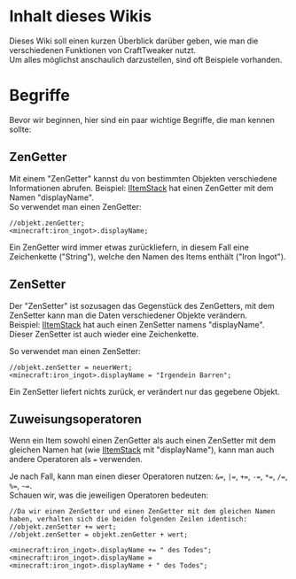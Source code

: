 # Inhalt dieses Wikis

Dieses Wiki soll einen kurzen Überblick darüber geben, wie man die verschiedenen Funktionen von CraftTweaker nutzt.  
Um alles möglichst anschaulich darzustellen, sind oft Beispiele vorhanden.

# Begriffe

Bevor wir beginnen, hier sind ein paar wichtige Begriffe, die man kennen sollte:

## ZenGetter

Mit einem "ZenGetter" kannst du von bestimmten Objekten verschiedene Informationen abrufen. Beispiel: [IItemStack](/Vanilla/Items/IItemStack/) hat einen ZenGetter mit dem Namen "displayName".  
So verwendet man einen ZenGetter:

```zenscript
//objekt.zenGetter;
<minecraft:iron_ingot>.displayName;
```

Ein ZenGetter wird immer etwas zurückliefern, in diesem Fall eine Zeichenkette ("String"), welche den Namen des Items enthält ("Iron Ingot").

## ZenSetter

Der "ZenSetter" ist sozusagen das Gegenstück des ZenGetters, mit dem ZenSetter kann man die Daten verschiedener Objekte verändern.  
Beispiel: [IItemStack](/Vanilla/Items/IItemStack/) hat auch einen ZenSetter namens "displayName". Dieser ZenSetter ist auch wieder eine Zeichenkette.

So verwendet man einen ZenSetter:

```zenscript
//objekt.zenSetter = neuerWert;
<minecraft:iron_ingot>.displayName = "Irgendein Barren";
```

Ein ZenSetter liefert nichts zurück, er verändert nur das gegebene Objekt.

## Zuweisungsoperatoren

Wenn ein Item sowohl einen ZenGetter als auch einen ZenSetter mit dem gleichen Namen hat (wie [IItemStack](/Vanilla/Items/IItemStack/) mit "displayName"), kann man auch andere Operatoren als `=` verwenden.

Je nach Fall, kann man einen dieser Operatoren nutzen: `&=`, `|=`, `+=`, `-=`, `*=`, `/=`, `%=`, `~=`.  
Schauen wir, was die jeweiligen Operatoren bedeuten:

```zenscript
//Da wir einen ZenSetter und einen ZenGetter mit dem gleichen Namen haben, verhalten sich die beiden folgenden Zeilen identisch:
//objekt.zenSetter += wert;
//objekt.zenSetter = objekt.zenGetter + wert;

<minecraft:iron_ingot>.displayName += " des Todes";
<minecraft:iron_ingot>.displayName = <minecraft:iron_ingot>.displayName + " des Todes";
```